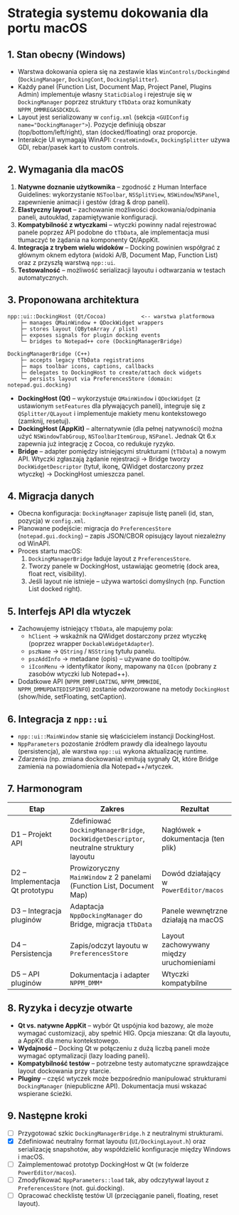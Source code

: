 # Strategia systemu dokowania dla portu macOS

## 1. Stan obecny (Windows)
- Warstwa dokowania opiera się na zestawie klas `WinControls/DockingWnd` (`DockingManager`, `DockingCont`, `DockingSplitter`).
- Każdy panel (Function List, Document Map, Project Panel, Plugins Admin) implementuje własny `StaticDialog` i rejestruje się w `DockingManager` poprzez struktury `tTbData` oraz komunikaty `NPPM_DMMREGASDCKDLG`.
- Layout jest serializowany w `config.xml` (sekcja `<GUIConfig name="DockingManager">`). Pozycje definiują obszar (top/bottom/left/right), stan (docked/floating) oraz proporcje.
- Interakcje UI wymagają WinAPI: `CreateWindowEx`, `DockingSplitter` używa GDI, rebar/pasek kart to custom controls.

## 2. Wymagania dla macOS
1. **Natywne doznanie użytkownika** – zgodność z Human Interface Guidelines: wykorzystanie `NSToolbar`, `NSSplitView`, `NSWindow`/`NSPanel`, zapewnienie animacji i gestów (drag & drop paneli).
2. **Elastyczny layout** – zachowanie możliwości dockowania/odpinania paneli, autoukład, zapamiętywanie konfiguracji.
3. **Kompatybilność z wtyczkami** – wtyczki powinny nadal rejestrować panele poprzez API podobne do `tTbData`, ale implementacja musi tłumaczyć te żądania na komponenty Qt/AppKit.
4. **Integracja z trybem wielu widoków** – Docking powinien współgrać z głównym oknem edytora (widoki A/B, Document Map, Function List) oraz z przyszłą warstwą `npp::ui`.
5. **Testowalność** – możliwość serializacji layoutu i odtwarzania w testach automatycznych.

## 3. Proponowana architektura
```
npp::ui::DockingHost (Qt/Cocoa)           <-- warstwa platformowa
    ├─ manages QMainWindow + QDockWidget wrappers
    ├─ stores layout (QByteArray / plist)
    ├─ exposes signals for plugin docking events
    └─ bridges to Notepad++ core (DockingManagerBridge)

DockingManagerBridge (C++)
    ├─ accepts legacy tTbData registrations
    ├─ maps toolbar icons, captions, callbacks
    ├─ delegates to DockingHost to create/attach dock widgets
    └─ persists layout via PreferencesStore (domain: notepad.gui.docking)
```
- **DockingHost (Qt)** – wykorzystuje `QMainWindow` i `QDockWidget` (z ustawionym `setFeatures` dla pływających paneli), integruje się z `QSplitter/QLayout` i implementuje makiety menu kontekstowego (zamknij, resetuj).
- **DockingHost (AppKit)** – alternatywnie (dla pełnej natywności) można użyć `NSWindowTabGroup`, `NSToolbarItemGroup`, `NSPanel`. Jednak Qt 6.x zapewnia już integrację z Cocoa, co redukuje ryzyko.
- **Bridge** – adapter pomiędzy istniejącymi strukturami (`tTbData`) a nowym API. Wtyczki zgłaszają żądanie rejestracji -> Bridge tworzy `DockWidgetDescriptor` (tytuł, ikonę, QWidget dostarczony przez wtyczkę) -> DockingHost umieszcza panel.

## 4. Migracja danych
- Obecna konfiguracja: `DockingManager` zapisuje listę paneli (id, stan, pozycja) w `config.xml`.
- Planowane podejście: migracja do `PreferencesStore` (`notepad.gui.docking`) – zapis JSON/CBOR opisujący layout niezależny od WinAPI.
- Proces startu macOS:
  1. `DockingManagerBridge` ładuje layout z `PreferencesStore`.
  2. Tworzy panele w DockingHost, ustawiając geometrię (dock area, float rect, visibility).
  3. Jeśli layout nie istnieje – używa wartości domyślnych (np. Function List docked right).

## 5. Interfejs API dla wtyczek
- Zachowujemy istniejący `tTbData`, ale mapujemy pola:
  - `hClient` -> wskaźnik na QWidget dostarczony przez wtyczkę (poprzez wrapper `DockableWidgetAdapter`).
  - `pszName` -> `QString` / `NSString` tytułu panelu.
  - `pszAddInfo` -> metadane (opis) – używane do tooltipów.
  - `iIconMenu` -> identyfikator ikony, mapowany na `QIcon` (pobrany z zasobów wtyczki lub Notepad++).
- Dodatkowe API (`NPPM_DMMFLOATING`, `NPPM_DMMHIDE`, `NPPM_DMMUPDATEDISPINFO`) zostanie odwzorowane na metody `DockingHost` (show/hide, setFloating, setCaption).

## 6. Integracja z `npp::ui`
- `npp::ui::MainWindow` stanie się właścicielem instancji DockingHost.
- `NppParameters` pozostanie źródłem prawdy dla idealnego layoutu (persistencja), ale warstwa `npp::ui` wykona aktualizację runtime.
- Zdarzenia (np. zmiana dockowania) emitują sygnały Qt, które Bridge zamienia na powiadomienia dla Notepad++/wtyczek.

## 7. Harmonogram
| Etap | Zakres | Rezultat |
|------|--------|----------|
| D1 – Projekt API | Zdefiniować `DockingManagerBridge`, `DockWidgetDescriptor`, neutralne struktury layoutu | Nagłówek + dokumentacja (ten plik) |
| D2 – Implementacja Qt prototypu | Prowizoryczny `MainWindow` z 2 panelami (Function List, Document Map) | Dowód działający w `PowerEditor/macos` |
| D3 – Integracja pluginów | Adaptacja `NppDockingManager` do Bridge, migracja `tTbData` | Panele wewnętrzne działają na macOS |
| D4 – Persistencja | Zapis/odczyt layoutu w `PreferencesStore` | Layout zachowywany między uruchomieniami |
| D5 – API pluginów | Dokumentacja i adapter `NPPM_DMM*` | Wtyczki kompatybilne |

## 8. Ryzyka i decyzje otwarte
- **Qt vs. natywne AppKit** – wybór Qt uspójnia kod bazowy, ale może wymagać customizacji, aby spełnić HIG. Opcja mieszana: Qt dla layoutu, a AppKit dla menu kontekstowego.
- **Wydajność** – Docking Qt w połączeniu z dużą liczbą paneli może wymagać optymalizacji (lazy loading paneli).
- **Kompatybilność testów** – potrzebne testy automatyczne sprawdzające layout dockowania przy starcie.
- **Pluginy** – część wtyczek może bezpośrednio manipulować strukturami `DockingManager` (niepubliczne API). Dokumentacja musi wskazać wspierane ścieżki.

## 9. Następne kroki
- [ ] Przygotować szkic `DockingManagerBridge.h` z neutralnymi strukturami.
- [x] Zdefiniować neutralny format layoutu (`UI/DockingLayout.h`) oraz serializację snapshotów, aby współdzielić konfiguracje między Windows i macOS.
- [ ] Zaimplementować prototyp DockingHost w Qt (w folderze `PowerEditor/macos`).
- [ ] Zmodyfikować `NppParameters::load` tak, aby odczytywał layout z `PreferencesStore` (not. gui.docking).
- [ ] Opracować checklistę testów UI (przeciąganie paneli, floating, reset layout).
